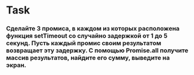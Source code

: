# Task
### Сделайте 3 промиса, в каждом из которых расположена функция setTimeout со случайно задержкой от 1 до 5 секунд. Пусть каждый промис своим результатом возвращает эту задержку. С помощью Promise.all получите массив результатов, найдите его сумму, выведите на экран.